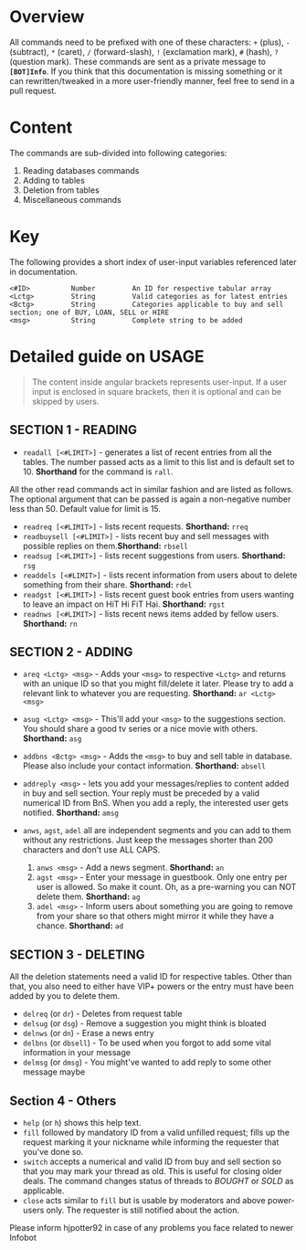 # Overview
All commands need to be prefixed with one of these characters: `+` (plus), `-` (subtract), `*` (caret),
`/` (forward-slash), `!` (exclamation mark), `#` (hash), `?` (question mark). These commands are sent
as a private message to **`[BOT]Info`**. If you think that this documentation is missing something
or it can rewritten/tweaked in a more user-friendly manner, feel free to send in a pull request.

# Content
The commands are sub-divided into following categories:

1. Reading databases commands
1. Adding to tables
1. Deletion from tables
1. Miscellaneous commands

# Key
The following provides a short index of user-input variables referenced later in documentation.

    <#ID>          Number         An ID for respective tabular array
    <Lctg>         String         Valid categories as for latest entries
    <Bctg>         String         Categories applicable to buy and sell section; one of BUY, LOAN, SELL or HIRE
    <msg>          String         Complete string to be added

# Detailed guide on USAGE

> The content inside angular brackets represents user-input. If a
> user input is enclosed in square brackets, then it is optional and
> can be skipped by users.

## SECTION 1 - READING

 * `readall [<#LIMIT>]` - generates a list of recent entries from all the tables. The number passed acts as a limit to this
     list and is default set to 10. **Shorthand** for the command is `rall`.

All the other read commands act in similar fashion and are listed as follows. The optional argument that can be passed is
again a non-negative number less than 50. Default value for limit is 15.

 * `readreq [<#LIMIT>]` - lists recent requests. **Shorthand:** `rreq`
 * `readbuysell [<#LIMIT>]` - lists recent buy and sell messages with possible replies on them.**Shorthand:** `rbsell`
 * `readsug [<#LIMIT>]` - lists recent suggestions from users. **Shorthand:** `rsg`
 * `readdels [<#LIMIT>]` - lists recent information from users about to delete something from their share. **Shorthand:** `rdel`
 * `readgst [<#LIMIT>]` - lists recent guest book entries from users wanting to leave an impact on HiT Hi FiT Hai. **Shorthand:** `rgst`
 * `readnws [<#LIMIT>]` - lists recent news items added by fellow users. **Shorthand:** `rn`

## SECTION 2 - ADDING

 * `areq <Lctg> <msg>` - Adds your `<msg>` to respective `<Lctg>` and returns with an unique ID so that you might
     fill/delete it later. Please try to add a relevant link to whatever you are requesting. **Shorthand:** `ar <Lctg> <msg>`
 * `asug <Lctg> <msg>` - This'll add your `<msg>` to the suggestions section. You should share a good tv series or a nice
     movie with others. **Shorthand:** `asg`
 * `addbns <Bctg> <msg>` - Adds the `<msg>` to buy and sell table in database. Please also include your contact
     information. **Shorthand:** `absell`
 * `addreply <msg>` - lets you add your messages/replies to content added in buy and sell section. Your reply must be preceded
     by a valid numerical ID from BnS. When you add a reply, the interested user gets notified. **Shorthand:** `amsg`
 * `anws`, `agst`, `adel` all are independent segments and you can add to them without any restrictions. Just keep the
     messages shorter than 200 characters and don't use ALL CAPS.

     1. `anws <msg>` - Add a news segment. **Shorthand:** `an`
     2. `agst <msg>` - Enter your message in guestbook. Only one entry per user is allowed. So make it count. Oh, as a pre-warning
         you can NOT delete them. **Shorthand:** `ag`
     3. `adel <msg>` - Inform users about something you are going to remove from your share so that others might
         mirror it while they have a chance. **Shorthand:** `ad`

## SECTION 3 - DELETING

All the deletion statements need a valid ID for respective tables. Other than that, you also need to either have VIP+ powers or
the entry must have been added by you to delete them.

 * `delreq` (or `dr`) - Deletes from request table
 * `delsug` (or `dsg`) - Remove a suggestion you might think is bloated
 * `delnws` (or `dn`) - Erase a news entry
 * `delbns` (or `dbsell`) - To be used when you forgot to add some vital information in your message
 * `delmsg` (or `dmsg`) - You might've wanted to add reply to some other message maybe

## Section 4 - Others

 * `help` (or `h`) shows this help text.
 * `fill` followed by mandatory ID from a valid unfilled request; fills up the request marking it your nickname
     while informing the requester that you've done so.
 * `switch` accepts a numerical and valid ID from buy and sell section so that you may mark your thread as old. This is
     useful for closing older deals. The command changes status of threads to *BOUGHT* or *SOLD* as applicable.
 * `close` acts similar to `fill` but is usable by moderators and above power-users only. The requester is still
     notified about the action.

Please inform hjpotter92 in case of any problems you face related to newer Infobot
